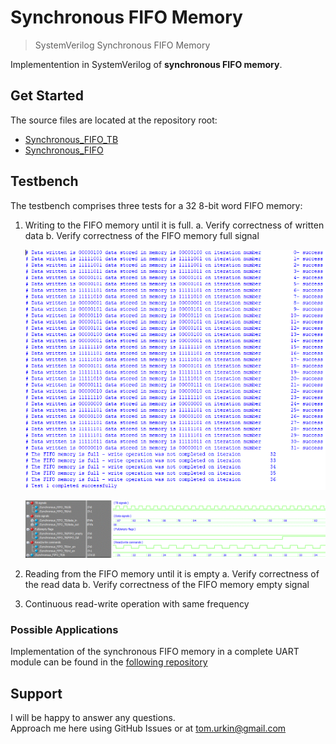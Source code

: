 # Synchronous FIFO Memory

> SystemVerilog Synchronous FIFO Memory  

Implementention in SystemVerilog of __synchronous FIFO memory__.  

## Get Started

The source files  are located at the repository root:

- [Synchronous_FIFO_TB](./Synchronous_FIFO_TB.sv)
- [Synchronous_FIFO](./Synchronous_FIFO.sv)

## Testbench

The testbench comprises three tests for a 32 8-bit word FIFO memory:
1.	Writing to the FIFO memory until it is full.
	a.	Verify correctness of written data
b.	Verify correctness of the FIFO memory full signal

	![ModelSim terminal window](./docs/Write_test.GIF) 


	![ModelSim wave window](./docs/Write_test_wave.GIF)  
	
	
2.	Reading from the FIFO memory until it is empty
	a.	Verify correctness of the read data
	b.	Verify correctness of the FIFO memory empty signal
	
3.	Continuous read-write operation with same frequency 


### Possible Applications

Implementation of the synchronous FIFO memory in a complete UART module can be found in the [following repository]((./Synchronous_FIFO.sv))

## Support

I will be happy to answer any questions.  
Approach me here using GitHub Issues or at tom.urkin@gmail.com
